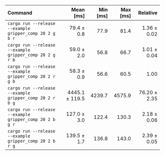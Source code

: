 | Command | Mean [ms] | Min [ms] | Max [ms] | Relative |
|:---|---:|---:|---:|---:|
| `cargo run --release --example gripper_comp 20 2 g b r` | 79.4 ± 0.8 | 77.9 | 81.4 | 1.36 ± 0.02 |
| `cargo run --release --example gripper_comp 20 2 g r b` | 59.0 ± 2.0 | 56.8 | 66.7 | 1.01 ± 0.04 |
| `cargo run --release --example gripper_comp 20 2 r g b` | 58.3 ± 0.9 | 56.6 | 60.5 | 1.00 |
| `cargo run --release --example gripper_comp 20 2 r b g` | 4445.1 ± 119.5 | 4239.7 | 4575.9 | 76.20 ± 2.35 |
| `cargo run --release --example gripper_comp 20 2 b g r` | 127.0 ± 3.0 | 122.4 | 130.3 | 2.18 ± 0.06 |
| `cargo run --release --example gripper_comp 20 2 b r g` | 139.5 ± 1.7 | 136.8 | 143.0 | 2.39 ± 0.05 |
